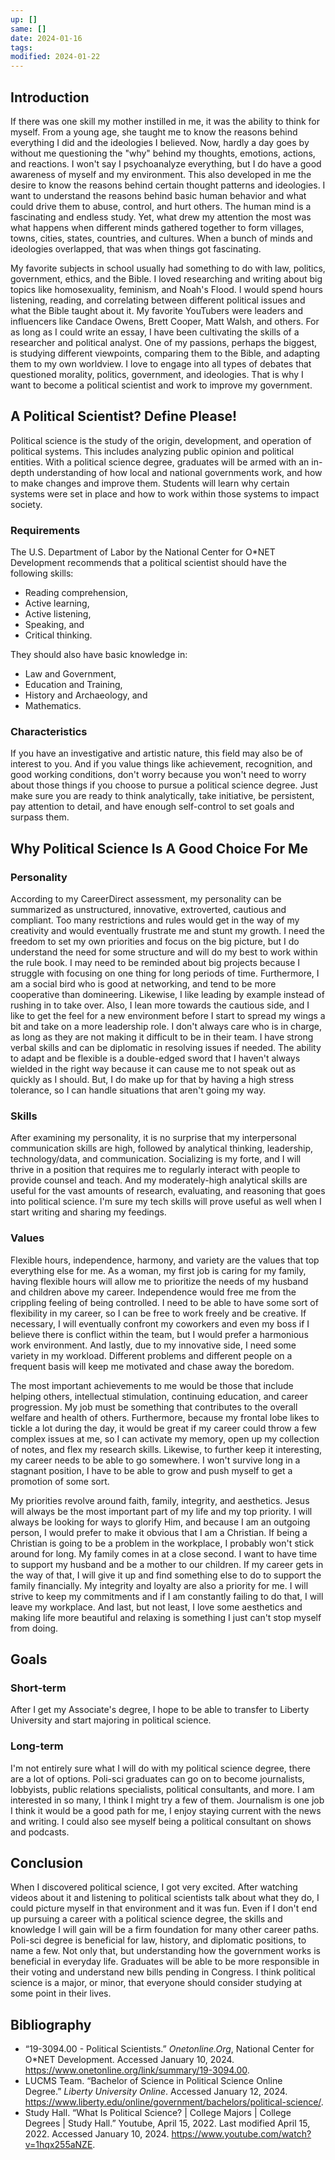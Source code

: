 ```yaml
---
up: []
same: []
date: 2024-01-16
tags: 
modified: 2024-01-22
---
```


## Introduction

If there was one skill my mother instilled in me, it was the ability to think for myself. From a young age, she taught me to know the reasons behind everything I did and the ideologies I believed. Now, hardly a day goes by without me questioning the "why" behind my thoughts, emotions, actions, and reactions. I won't say I psychoanalyze everything, but I do have a good awareness of myself and my environment. This also developed in me the desire to know the reasons behind certain thought patterns and ideologies. I want to understand the reasons behind basic human behavior and what could drive them to abuse, control, and hurt others. The human mind is a fascinating and endless study. Yet, what drew my attention the most was what happens when different minds gathered together to form villages, towns, cities, states, countries, and cultures. When a bunch of minds and ideologies overlapped, that was when things got fascinating.

My favorite subjects in school usually had something to do with law, politics, government, ethics, and the Bible. I loved researching and writing about big topics like homosexuality, feminism, and Noah's Flood. I would spend hours listening, reading, and correlating between different political issues and what the Bible taught about it. My favorite YouTubers were leaders and influencers like Candace Owens, Brett Cooper, Matt Walsh, and others. For as long as I could write an essay, I have been cultivating the skills of a researcher and political analyst. One of my passions, perhaps the biggest, is studying different viewpoints, comparing them to the Bible, and adapting them to my own worldview. I love to engage into all types of debates that questioned morality, politics, government, and ideologies. That is why I want to become a political scientist and work to improve my government.

## A Political Scientist? Define Please!

Political science is the study of the origin, development, and operation of political systems. This includes analyzing public opinion and political entities. With a political science degree, graduates will be armed with an in-depth understanding of how local and national governments work, and how to make changes and improve them. Students will learn why certain systems were set in place and how to work within those systems to impact society.

### Requirements

The U.S. Department of Labor by the National Center for O*NET Development recommends that a political scientist should have the following skills:

- Reading comprehension,
- Active learning,
- Active listening,
- Speaking, and
- Critical thinking.

They should also have basic knowledge in:

- Law and Government,
- Education and Training,
- History and Archaeology, and
- Mathematics.

### Characteristics

If you have an investigative and artistic nature, this field may also be of interest to you. And if you value things like achievement, recognition, and good working conditions, don't worry because you won't need to worry about those things if you choose to pursue a political science degree. Just make sure you are ready to think analytically, take initiative, be persistent, pay attention to detail, and have enough self-control to set goals and surpass them.

## Why Political Science Is A Good Choice For Me

### Personality
According to my CareerDirect assessment, my personality can be summarized as unstructured, innovative, extroverted, cautious and compliant. Too many restrictions and rules would get in the way of my creativity and would eventually frustrate me and stunt my growth. I need the freedom to set my own priorities and focus on the big picture, but I do understand the need for some structure and will do my best to work within the rule book. I may need to be reminded about big projects because I struggle with focusing on one thing for long periods of time. Furthermore, I am a social bird who is good at networking, and tend to be more cooperative than domineering. Likewise, I like leading by example instead of rushing in to take over. Also, I lean more towards the cautious side, and I like to get the feel for a new environment before I start to spread my wings a bit and take on a more leadership role. I don't always care who is in charge, as long as they are not making it difficult to be in their team. I have strong verbal skills and can be diplomatic in resolving issues if needed. The ability to adapt and be flexible is a double-edged sword that I haven't always wielded in the right way because it can cause me to not speak out as quickly as I should. But, I do make up for that by having a high stress tolerance, so I can handle situations that aren't going my way.

### Skills

After examining my personality, it is no surprise that my interpersonal communication skills are high, followed by analytical thinking, leadership, technology/data, and communication. Socializing is my forte, and I will thrive in a position that requires me to regularly interact with people to provide counsel and teach. And my moderately-high analytical skills are useful for the vast amounts of research, evaluating, and reasoning that goes into political science. I'm sure my tech skills will prove useful as well when I start writing and sharing my feedings.

### Values

Flexible hours, independence, harmony, and variety are the values that top everything else for me. As a woman, my first job is caring for my family, having flexible hours will allow me to prioritize the needs of my husband and children above my career. Independence would free me from the crippling feeling of being controlled. I need to be able to have some sort of flexibility in my career, so I can be free to work freely and be creative. If necessary, I will eventually confront my coworkers and even my boss if I believe there is conflict within the team, but I would prefer a harmonious work environment. And lastly, due to my innovative side, I need some variety in my workload. Different problems and different people on a frequent basis will keep me motivated and chase away the boredom.

The most important achievements to me would be those that include helping others, intellectual stimulation, continuing education, and career progression. My job must be something that contributes to the overall welfare and health of others. Furthermore, because my frontal lobe likes to tickle a lot during the day, it would be great if my career could throw a few complex issues at me, so I can activate my memory, open up my collection of notes, and flex my research skills. Likewise, to further keep it interesting, my career needs to be able to go somewhere. I won't survive long in a stagnant position, I have to be able to grow and push myself to get a promotion of some sort.

My priorities revolve around faith, family, integrity, and aesthetics. Jesus will always be the most important part of my life and my top priority. I will always be looking for ways to glorify Him, and because I am an outgoing person, I would prefer to make it obvious that I am a Christian. If being a Christian is going to be a problem in the workplace, I probably won't stick around for long. My family comes in at a close second. I want to have time to support my husband and be a mother to our children. If my career gets in the way of that, I will give it up and find something else to do to support the family financially. My integrity and loyalty are also a priority for me. I will strive to keep my commitments and if I am constantly failing to do that, I will leave my workplace. And last, but not least, I love some aesthetics and making life more beautiful and relaxing is something I just can't stop myself from doing.

## Goals

### Short-term

After I get my Associate's degree, I hope to be able to transfer to Liberty University and start majoring in political science.

### Long-term

I'm not entirely sure what I will do with my political science degree, there are a lot of options. Poli-sci graduates can go on to become journalists, lobbyists, public relations specialists, political consultants, and more. I am interested in so many, I think I might try a few of them. Journalism is one job I think it would be a good path for me, I enjoy staying current with the news and writing. I could also see myself being a political consultant on shows and podcasts.

## Conclusion

When I discovered political science, I got very excited. After watching videos about it and listening to political scientists talk about what they do, I could picture myself in that environment and it was fun. Even if I don't end up pursuing a career with a political science degree, the skills and knowledge I will gain will be a firm foundation for many other career paths. Poli-sci degree is beneficial for law, history, and diplomatic positions, to name a few. Not only that, but understanding how the government works is beneficial in everyday life. Graduates will be able to be more responsible in their voting and understand new bills pending in Congress. I think political science is a major, or minor, that everyone should consider studying at some point in their lives.

## Bibliography

- “19-3094.00 - Political Scientists.” *Onetonline.Org*, National Center for O*NET Development. Accessed January 10, 2024. https://www.onetonline.org/link/summary/19-3094.00.
- LUCMS Team. “Bachelor of Science in Political Science Online Degree.” *Liberty University Online*. Accessed January 12, 2024. https://www.liberty.edu/online/government/bachelors/political-science/.
- Study Hall. “What Is Political Science? | College Majors | College Degrees | Study Hall.” Youtube, April 15, 2022. Last modified April 15, 2022. Accessed January 10, 2024. https://www.youtube.com/watch?v=1hqx255aNZE.